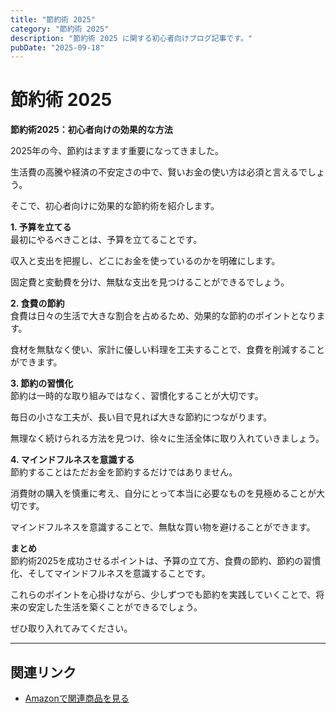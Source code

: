 ```yaml
---
title: "節約術 2025"
category: "節約術 2025"
description: "節約術 2025 に関する初心者向けブログ記事です。"
pubDate: "2025-09-18"
---
```


# 節約術 2025

**節約術2025：初心者向けの効果的な方法**  

2025年の今、節約はますます重要になってきました。

生活費の高騰や経済の不安定さの中で、賢いお金の使い方は必須と言えるでしょう。

そこで、初心者向けに効果的な節約術を紹介します。



**1. 予算を立てる**  
最初にやるべきことは、予算を立てることです。

収入と支出を把握し、どこにお金を使っているのかを明確にします。

固定費と変動費を分け、無駄な支出を見つけることができるでしょう。



**2. 食費の節約**  
食費は日々の生活で大きな割合を占めるため、効果的な節約のポイントとなります。

食材を無駄なく使い、家計に優しい料理を工夫することで、食費を削減することができます。



**3. 節約の習慣化**  
節約は一時的な取り組みではなく、習慣化することが大切です。

毎日の小さな工夫が、長い目で見れば大きな節約につながります。

無理なく続けられる方法を見つけ、徐々に生活全体に取り入れていきましょう。



**4. マインドフルネスを意識する**  
節約することはただお金を節約するだけではありません。

消費財の購入を慎重に考え、自分にとって本当に必要なものを見極めることが大切です。

マインドフルネスを意識することで、無駄な買い物を避けることができます。



**まとめ**  
節約術2025を成功させるポイントは、予算の立て方、食費の節約、節約の習慣化、そしてマインドフルネスを意識することです。

これらのポイントを心掛けながら、少しずつでも節約を実践していくことで、将来の安定した生活を築くことができるでしょう。

ぜひ取り入れてみてください。



---

## 関連リンク

- [Amazonで関連商品を見る](https://www.amazon.co.jp/s?k=%E7%AF%80%E7%B4%84%E8%A1%93+2025&tag=autowritehubai-22)
